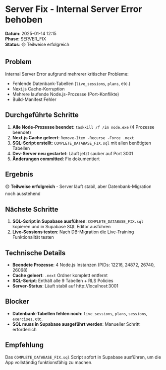 # Server Fix - Internal Server Error behoben

**Datum**: 2025-01-14 12:15  
**Phase**: SERVER_FIX  
**Status**: 🟡 Teilweise erfolgreich  

## Problem
Internal Server Error aufgrund mehrerer kritischer Probleme:
- Fehlende Datenbank-Tabellen (`live_sessions`, `plans`, etc.)
- Next.js Cache-Korruption
- Mehrere laufende Node.js-Prozesse (Port-Konflikte)
- Build-Manifest Fehler

## Durchgeführte Schritte
1. **Alle Node-Prozesse beendet**: `taskkill /f /im node.exe` (4 Prozesse beendet)
2. **Next.js Cache geleert**: `Remove-Item -Recurse -Force .next`
3. **SQL-Script erstellt**: `COMPLETE_DATABASE_FIX.sql` mit allen benötigten Tabellen
4. **Dev-Server neu gestartet**: Läuft jetzt sauber auf Port 3001
5. **Änderungen committed**: Fix dokumentiert

## Ergebnis
🟡 **Teilweise erfolgreich** - Server läuft stabil, aber Datenbank-Migration noch ausstehend

## Nächste Schritte
1. **SQL-Script in Supabase ausführen**: `COMPLETE_DATABASE_FIX.sql` kopieren und in Supabase SQL Editor ausführen
2. **Live-Sessions testen**: Nach DB-Migration die Live-Training Funktionalität testen

## Technische Details
- **Beendete Prozesse**: 4 Node.js Instanzen (PIDs: 12216, 24872, 26740, 26068)
- **Cache geleert**: `.next` Ordner komplett entfernt
- **SQL-Script**: Enthält alle 9 Tabellen + RLS Policies
- **Server-Status**: Läuft stabil auf http://localhost:3001

## Blocker
- **Datenbank-Tabellen fehlen noch**: `live_sessions`, `plans`, `sessions`, `exercises`, etc.
- **SQL muss in Supabase ausgeführt werden**: Manueller Schritt erforderlich

## Empfehlung
Das `COMPLETE_DATABASE_FIX.sql` Script sofort in Supabase ausführen, um die App vollständig funktionsfähig zu machen.
